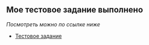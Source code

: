 ## Мое тестовое задание выполнено

_Посмотреть можно по ссылке ниже_

- [Тестовое задание](https://jkrass210.github.io/test_AdCombo/)
